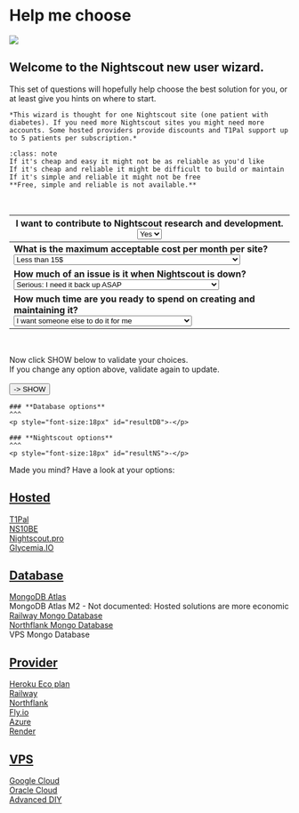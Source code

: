 # Help me choose

<img src="./img/wizard.png" />

## Welcome to the Nightscout new user wizard.

This set of questions will hopefully help choose the best solution for you, or at least give you hints on where to start. 

```{hint}
*This wizard is thought for one Nightscout site (one patient with diabetes). If you need more Nightscout sites you might need more accounts. Some hosted providers provide discounts and T1Pal support up to 5 patients per subscription.*
```

```{admonition} Nightscout DIY rules
:class: note
If it's cheap and easy it might not be as reliable as you'd like  
If it's cheap and reliable it might be difficult to build or maintain  
If it's simple and reliable it might not be free  
**Free, simple and reliable is not available.**
```

</br>

| I want to contribute to Nightscout research and development.</br><select name="cont" id="CONT"><br/>  <option value="yes" selected="selected">Yes</option><br/>  <option value="no">No</option><br/></select> |
| ------------------------------------------------------------ |
| **What is the maximum acceptable cost per month  per site?**</br><select name="cost" id="COST"><br/>  <option value="free">It MUST be free even if it requires a lot of work</option><br/>  <option value="cent">Less than 10c</option><br/>  <option value="pay1">Less than 6$</option><br/>  <option value="pay2">Less than 10$</option><br/>  <option value="pay3" selected="selected">Less than 15$</option><br/></select> |
| **How much of an issue is it when Nightscout is down?**</br><select name="rely" id="RELY"><br/>  <option value="serious" selected="selected">Serious: I need it back up ASAP</option><br/>  <option value="mild">Disturbing: If I can get it back up in less than a week I'm ok</option><br/>  <option value="none">It happens: I'll do without until I can get it fixed</option><br/></select> |
| **How much time are you ready to spend on creating and maintaining it?**</br><select name="simple" id="SIMPLE"><br/>  <option value="high">I've got good IT knowledge</option><br/>  <option value="medium">I can follow detailed instructions and take care of it</option><br/>  <option value="easy">I can follow simple instructions and take care of it</option><br/>  <option value="pay" selected="selected">I want someone else to do it for me</option><br/></select> |

<script>
function Validate()
{
	var dbAtla, dbAtlaP, dbRail, dbNort, dbVPS
	var nsHero, nsRail, nsNort, nsAzur, nsVPS, nsFly, nsRend, nsGoog, nsT1Pal, ns10be, nsPro, nsGlycemia
	var sDB, sNS
	sDB=""; sNS=""
	dbAtla=1; dbAtlaP=1; dbRail=1; dbNort=1; dbVPS=1;
	nsHero=1; nsRail=1; nsNort=1; nsAzur=1; nsVPS=1; nsFly=1; nsRend=1; nsGoog=1; nsT1Pal=1; ns10be=1; nsPro=1;nsGlycemia=1;
	sel = document.getElementById("CONT");
	switch(sel.selectedIndex)
	{
	    case 0: dbAtla=0; dbAtlaP=0; dbRail=0; dbNort=0; dbVPS=0;
		nsHero=0; nsRail=0; nsNort=0; nsAzur=0; nsVPS=0; nsFly=0; nsRend=0; nsGoog=0; ns10be=0; nsPro=0;nsGlycemia=0;
		break;
	}
	sel = document.getElementById("SIMPLE");
	switch(sel.selectedIndex)
	{
		case 0: dbAtla=1; dbAtlaP=1; dbRail=1; dbNort=1; dbVPS=1; nsHero=1; nsRail=1;
	    		nsNort=1; nsAzur=1; nsVPS=1; nsFly=1; nsRend=1; nsGoog=1; nsT1Pal=1; ns10be=1; nsPro=1;nsGlycemia=1; 
	    		sDB="[Reliability constrains removed for IT knowledgeable user]<br />";
	    		sNS="[Reliability constrains removed for IT knowledgeable user]<br />"
	    		break
		case 1: dbVPS=0; nsFly=0; nsVPS=0; break
		case 2: dbAtla=0; dbAtlaP=0; dbRail=0; dbNort=0; dbVPS=0; nsFly=0; nsRend=0; nsVPS=0; break
		case 3: dbAtla=0; dbAtlaP=0; dbRail=0; dbNort=0; dbVPS=0; nsGoog=0; nsHero=0; nsRail=0; nsNort=0;
				nsAzur=0; nsFly=0; nsRend=0; nsGoog=0; nsVPS=0; break
	}
	sel = document.getElementById("COST");
	switch(sel.selectedIndex)
	{
		case 0: dbNort=0; nsHero=0; dbAtlaP=0; dbRail=0; nsGoog=0; nsT1Pal=0; ns10be=0; nsPro=0; nsGlycemia=0; nsRail=0; break
		case 1: dbNort=0; nsHero=0; dbAtlaP=0; dbRail=0; nsT1Pal=0; ns10be=0; nsPro=0; nsGlycemia=0; nsRail=0; break
		case 2: dbAtlaP=0; nsT1Pal=0; break
		case 3: nsT1Pal=0; break
		case 4: break
	}
	sel = document.getElementById("RELY");
	switch(sel.selectedIndex)
	{
		case 0: nsHero=0; dbAtla=0; dbRail=0; dbVPS=0; nsFly=0; nsRend=0; nsGoog=0; nsVPS=0; break
		case 1: nsFly=0; break
		case 2: break
	}
	if(dbAtla) sDB=sDB+" - Free MongoDB Atlas (limited to 512MiB) <br />"
	if(dbAtlaP) sDB=sDB+" - M2 MongoDB Atlas (9$/month) <br />"
	if(dbRail) sDB=sDB+" - Railway Mongo database (10$/GiB/month)<br />"
	if(dbNort) sDB=sDB+" - Northflank Mongo database (0.3$/GiB/month) <br />"
	if(dbVPS) sDB=sDB+" - VPS Mongo database (Oracle, Google, ...) <br />"
	if(nsT1Pal|ns10be|nsPro|nsGlycemia) sDB=sDB+" - Database included in the hosted service <br />"
	if(nsGoog) sDB=sDB+" - Database included in Google Cloud <br />"
	if(sDB=="") sDB="Uh... not many choices there, try to change some options and retry."
	document.getElementById("resultDB").innerHTML = sDB;
	if(sDB!=" - Database included in the hosted service"&sDB!="Uh... not many choices there, try to change some options and retry.")
	{
		if(sDB!=" - Database included in Google Cloud <br />"&sDB!=" - Database included in the hosted service <br /> - Database included in Google Cloud <br />")
		{
			if(nsHero) sNS=sNS+" - Heroku Eco plan (5$/month) <br />"
			if(nsRail) sNS=sNS+" - Railway Hobby plan (5$/month)<br />"
			if(nsNort) sNS=sNS+" - Northflank Free Developer plan <br />"
			if(nsAzur) sNS=sNS+" - Azure Basic plan (using always free services) <br />"
			if(nsVPS) sNS=sNS+" - Oracle Cloud Free E2.1 micro tier <br />"
			if(nsFly) sNS=sNS+" - Fly.io Free Hobby plan <br />"
            if(nsRend) sNS=sNS+" - Render Free Instance <br />"
		}
		if(nsGoog) sNS=sNS+" - Google Cloud Free e2-micro tier <br />"
	}
	if(nsT1Pal) sNS=sNS+" - T1Pal Hosted Nightscout (11.99$/month) <br />"
	if(ns10be) sNS=sNS+" - NS10BE Hosted Nightscout (from €4.99/month) <br />"
	if(nsPro) sNS=sNS+" - Nightscout Pro Hosted service (3£/month) <br />"
	if(nsGlycemia) sNS=sNS+" - Glycemia.IO Hosted service (Free Trial, then 3€/month) <br />"
	if(sNS=="") sNS="Uh... not many choices there, try to change some options and retry."
	document.getElementById("resultNS").innerHTML = sNS;
}
</script>


</br>

Now click SHOW below to validate your choices.  
If you change any option above, validate again to update. </br></br>
<button onclick="Validate()">-> SHOW</button>

```{card}
### **Database options**
^^^
<p style="font-size:18px" id="resultDB">-</p>
```

```{card}
### **Nightscout options**
^^^
<p style="font-size:18px" id="resultNS">-</p>
```

Made you mind? Have a look at your options:

## <u>Hosted</u>

[T1Pal](/index.md#t1pal)  
[NS10BE](/index.md#ns10be)  
[Nightscout.pro](/index.md#nightscout-pro)  
[Glycemia.IO](/index.md#glycemia-io)  

## <u>Database</u>

[MongoDB Atlas](/vendors/mongodb/atlas.md)  
MongoDB Atlas M2 - Not documented: Hosted solutions are more economic  
[Railway Mongo Database](/vendors/railway/database.md)  
[Northflank Mongo Database](/vendors/northflank/database.md)  
VPS Mongo Database

## <u>Provider</u>

[Heroku Eco plan](/vendors/heroku/new_user.md)  
[Railway](/vendors/railway/new_user.md)  
[Northflank](/vendors/northflank/new_user.md)  
[Fly.io](/vendors/fly.io/new_user.md)  
[Azure](/vendors/azure/new_user.md)  
[Render](/vendors/render/new_user.md)

## <u>VPS</u>

[Google Cloud](https://navid200.github.io/xDrip/docs/Nightscout/GoogleCloud.html)  
[Oracle Cloud](https://www.dropbox.com/s/5twlqrndofqno0t/0-amber-oracle.pdf)  
[Advanced DIY](/nightscout/advanced)
